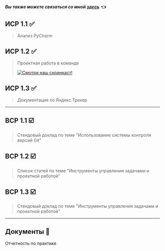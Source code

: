 
#### *Вы также можете связаться со мной [здесь](https://vk.com/nestessia) 👈*



## ИСР 1.1 ✅

> Анализ PyCharm



## ИСР 1.2 ✅

>Проектная работа в команде
>
>[![Смотри наш скринкаст!](PyCharm)](https://disk.yandex.ru/i/fJphbiOPAb9TCA)


## ИСР 1.3 ✅

>Документация по Яндекс.Трекер


-------------------------------------

## ВСР 1.1 ☑️

>Стендовый доклад по теме "Использование системы контроля версий Git"
    

## ВСР 1.2 ☑️

>Список статей по теме "Инструменты управления задачами и проектной работой" 
    
    
## ВСР 1.3 ☑️

>Стендовый доклад по теме "Инструменты управления задачами и проектной работой"


-------------------------------------

## Документы 📂

Отчетность по практике 


